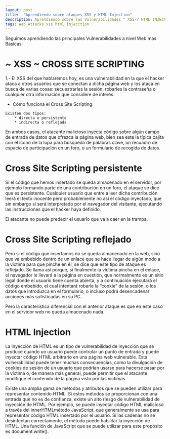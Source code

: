 ```yaml
---
layout: post
title:  "Aprendiendo sobre ataques XSS y HTML Injection"
description: Aprendiendo sobre las Vulnerabilidades " XSS// HTML INJECCTION "
tags: Web Attacks xss html injecction
---
```

Seguimos aprendiendo las principales Vulnerabilidades a nivel Web mas Basicas
  
# ~ XSS ~ CROSS SITE SCRIPTING

1.- El XSS del que hablaremos hoy, es una vulnerabilidad en la que el hacker ataca a otros usuarios que se conectan a dicha página web y los ataca en busca de varias cosas: 
secuestrarles la sesión, robarles la contraseña o cualquier otra información que considere de interés.

- Cómo funciona el Cross Site Scripting:
``` 
Existen dos tipos: 
    * directa o persistente 
    * indirecta o reflejada
```
En ambos casos, el atacante malicioso inyecta código sobre algún campo de entrada de datos que ofrezca la página web,
bien sea este la típica cajita con el icono de la lupa para búsqueda de palabras clave, un recuadro de espacio de participación en un foro, o un formulario de recogida de datos.

# Cross Site Scripting persistente
Si el código que hemos insertado se queda almacenado en el servidor, por ejemplo formando parte de una contribución en un foro,
el ataque se dice que es persistente. Cualquier usuario que entre a leer dicha contribución leerá el texto inocente pero probablemente no así el código inyectado,
que sin embargo sí será interpretado por el navegador del visitante, ejecutando las instrucciones que el hacker haya definido.

El atacante no puede predecir el usuario que va a caer en la trampa.

# Cross Site Scripting reflejado
Pero si el código que insertamos no se queda almacenado en la web, sino que va embebido dentro de un enlace que se hace llegar de algún modo a la víctima para que pinche en él,
se dice que este tipo de ataque es reflejado. Se llama así porque, si finalmente la víctima pincha en el enlace, el navegador le llevará a la página en cuestión,
que normalmente es un sitio legal donde el usuario tiene cuenta abierta, y a continuación ejecutará el código embebido, el cual intentará robarle la “cookie” de la sesión,
o los datos que introduzca en el formulario, o incluso podrá desencadenar acciones más sofisticadas en su PC.

Pero la característica diferencial con el anterior ataque es que en este caso en el servidor web no queda almacenado nada.

# HTML Injection
La inyección de HTML es un tipo de vulnerabilidad de inyección que se produce cuando un usuario puede controlar un punto de entrada y puede inyectar código HTML arbitrario en una página web vulnerable.
Esta vulnerabilidad puede tener muchas consecuencias, como la divulgación de cookies de sesión de un usuario que podrían usarse para hacerse pasar por la víctima o, de manera más general,
puede permitir que el atacante modifique el contenido de la página visto por las víctimas.

Existe una amplia gama de métodos y atributos que se pueden utilizar para representar contenido HTML.
Si estos métodos se proporcionan con una entrada que no es de confianza, existe un alto riesgo de vulnerabilidad de inyección de HTML.
Por ejemplo, se puede inyectar código HTML malicioso a través del innerHTMLmétodo JavaScript, que generalmente se usa para representar código HTML insertado por el usuario.
Si las cadenas no se desinfectan correctamente, el método puede habilitar la inyección de HTML.
Una función de JavaScript que se puede utilizar para este propósito es document.write().
